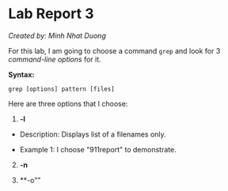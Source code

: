 # Lab Report 3

*Created by: Minh Nhat Duong*

For this lab, I am going to choose a command `grep` and look for 3 *command-line options* for it.

**Syntax:**

`grep [options] pattern [files]`

Here are three options that I choose:

1. **-l**

- Description: Displays list of a filenames only.

* Example 1: I choose "911report" to demonstrate.






2. **-n**






3. **-o""
